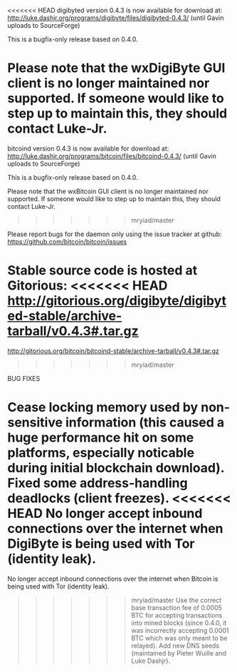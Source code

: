 <<<<<<< HEAD
digibyted version 0.4.3 is now available for download at:
http://luke.dashjr.org/programs/digibyte/files/digibyted-0.4.3/ (until Gavin uploads to SourceForge)

This is a bugfix-only release based on 0.4.0.

Please note that the wxDigiByte GUI client is no longer maintained nor supported. If someone would like to step up to maintain this, they should contact Luke-Jr.
=======
bitcoind version 0.4.3 is now available for download at:
http://luke.dashjr.org/programs/bitcoin/files/bitcoind-0.4.3/ (until Gavin uploads to SourceForge)

This is a bugfix-only release based on 0.4.0.

Please note that the wxBitcoin GUI client is no longer maintained nor supported. If someone would like to step up to maintain this, they should contact Luke-Jr.
>>>>>>> mryiad/master

Please report bugs for the daemon only using the issue tracker at github:
https://github.com/bitcoin/bitcoin/issues

Stable source code is hosted at Gitorious:
<<<<<<< HEAD
http://gitorious.org/digibyte/digibyted-stable/archive-tarball/v0.4.3#.tar.gz
=======
http://gitorious.org/bitcoin/bitcoind-stable/archive-tarball/v0.4.3#.tar.gz
>>>>>>> mryiad/master

BUG FIXES

Cease locking memory used by non-sensitive information (this caused a huge performance hit on some platforms, especially noticable during initial blockchain download).
Fixed some address-handling deadlocks (client freezes).
<<<<<<< HEAD
No longer accept inbound connections over the internet when DigiByte is being used with Tor (identity leak).
=======
No longer accept inbound connections over the internet when Bitcoin is being used with Tor (identity leak).
>>>>>>> mryiad/master
Use the correct base transaction fee of 0.0005 BTC for accepting transactions into mined blocks (since 0.4.0, it was incorrectly accepting 0.0001 BTC which was only meant to be relayed).
Add new DNS seeds (maintained by Pieter Wuille and Luke Dashjr).

